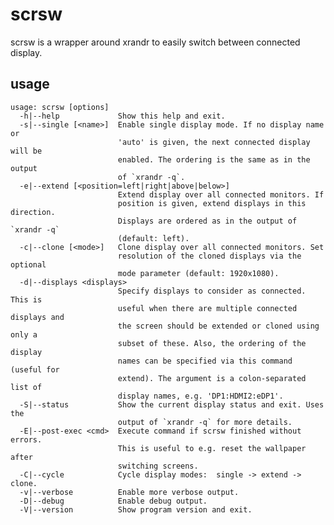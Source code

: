 scrsw
=====

scrsw is a wrapper around xrandr to easily switch between connected display.

usage
-----

    usage: scrsw [options]
      -h|--help             Show this help and exit.
      -s|--single [<name>]  Enable single display mode. If no display name or
                            'auto' is given, the next connected display will be
                            enabled. The ordering is the same as in the output
                            of `xrandr -q`.
      -e|--extend [<position=left|right|above|below>]
                            Extend display over all connected monitors. If
                            position is given, extend displays in this direction.
                            Displays are ordered as in the output of `xrandr -q`
                            (default: left).
      -c|--clone [<mode>]   Clone display over all connected monitors. Set
                            resolution of the cloned displays via the optional
                            mode parameter (default: 1920x1080).
      -d|--displays <displays>
                            Specify displays to consider as connected. This is
                            useful when there are multiple connected displays and
                            the screen should be extended or cloned using only a
                            subset of these. Also, the ordering of the display
                            names can be specified via this command (useful for
                            extend). The argument is a colon-separated list of
                            display names, e.g. 'DP1:HDMI2:eDP1'.
      -S|--status           Show the current display status and exit. Uses the
                            output of `xrandr -q` for more details.
      -E|--post-exec <cmd>  Execute command if scrsw finished without errors.
                            This is useful to e.g. reset the wallpaper after
                            switching screens.
      -C|--cycle            Cycle display modes:  single -> extend -> clone.
      -v|--verbose          Enable more verbose output.
      -D|--debug            Enable debug output.
      -V|--version          Show program version and exit.
